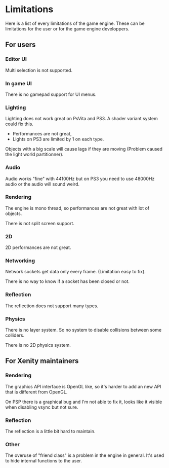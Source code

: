 # Limitations

Here is a list of every limitations of the game engine. These can be limitations for the user or for the game engine developpers.

## For users

### Editor UI

Multi selection is not supported.

### In game UI

There is no gamepad support for UI menus.

### Lighting

Lighting does not work great on PsVita and PS3. A shader variant system could fix this.
 - Performances are not great,
 - Lights on PS3 are limited by 1 on each type.

Objects with a big scale will cause lags if they are moving (Problem caused the light world partitionner).

### Audio

Audio works "fine" with 44100Hz but on PS3 you need to use 48000Hz audio or the audio will sound weird.

### Rendering

The engine is mono thread, so performances are not great with lot of objects.

There is not split screen support.

### 2D

2D performances are not great.

### Networking

Network sockets get data only every frame. (Limitation easy to fix).

There is no way to know if a socket has been closed or not.

### Reflection

The reflection does not support many types.

### Physics

There is no layer system. So no system to disable collisions between some colliders.

There is no 2D physics system.

## For Xenity maintainers

### Rendering

The graphics API interface is OpenGL like, so it's harder to add an new API that is different from OpenGL.

On PSP there is a graphical bug and I'm not able to fix it, looks like it visible when disabling vsync but not sure.

### Reflection

The reflection is a little bit hard to maintain.

### Other

The overuse of "friend class" is a problem in the engine in general. It's used to hide internal functions to the user.